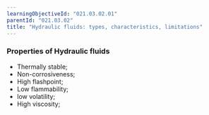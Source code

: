 ```yaml
---
learningObjectiveId: "021.03.02.01"
parentId: "021.03.02"
title: "Hydraulic fluids: types, characteristics, limitations"
---
```


### Properties of Hydraulic fluids

- Thermally stable;
- Non-corrosiveness;
- High flashpoint;
- Low flammability;
- low volatility;
- High viscosity;
